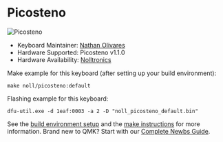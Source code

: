 Picosteno
===

![Picosteno](https://nolltronics.com/wp-content/uploads/2023/01/DSC03585-assembled-front.png)

* Keyboard Maintainer: [Nathan Olivares](https://github.com/nkotech)
* Hardware Supported: Picosteno v1.1.0
* Hardware Availability: [Nolltronics](https://nolltronics.com/product/picosteno)

Make example for this keyboard (after setting up your build environment):

    make noll/picosteno:default

Flashing example for this keyboard:

    dfu-util.exe -d 1eaf:0003 -a 2 -D "noll_picosteno_default.bin"

See the [build environment setup](https://docs.qmk.fm/#/getting_started_build_tools) and the [make instructions](https://docs.qmk.fm/#/getting_started_make_guide) for more information. Brand new to QMK? Start with our [Complete Newbs Guide](https://docs.qmk.fm/#/newbs). 
